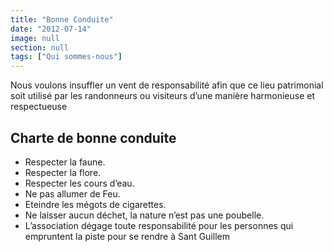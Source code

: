 ```yaml
---
title: "Bonne Conduite"
date: "2012-07-14"
image: null
section: null
tags: ["Qui sommes-nous"]
---
```


Nous voulons insuffler un vent de responsabilité afin que ce lieu patrimonial soit utilisé par les randonneurs ou visiteurs d’une manière harmonieuse et respectueuse

## Charte de bonne conduite

- Respecter la faune.
- Respecter la flore.
- Respecter les cours d’eau.
- Ne pas allumer de Feu.
- Eteindre les mégots de cigarettes.
- Ne laisser aucun déchet, la nature n’est pas une poubelle.
- L’association dégage toute responsabilité pour les personnes qui empruntent la piste pour se rendre à Sant Guillem
